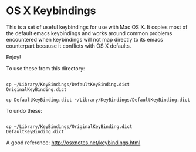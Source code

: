 OS X Keybindings
================

This is a set of useful keybindings for use with Mac OS X. It copies most of the default emacs keybindings and works around common problems encountered when keybindings will not map directly to its emacs counterpart because it conflicts with OS X defaults.

Enjoy!

To use these from this directory:

<code>
cp ~/Library/KeyBindings/DefaultKeyBinding.dict OriginalKeyBinding.dict
</code>
<code>
cp DefaultKeyBinding.dict ~/Library/KeyBindings/DefaultKeyBinding.dict
</code>

To undo these:

<code>
cp ~/Library/KeyBindings/OriginalKeyBinding.dict DefaultKeyBinding.dict
</code>


A good reference:
http://osxnotes.net/keybindings.html
